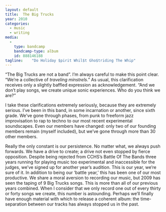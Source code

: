 ```yaml
---
layout: default
title:  The Big Trucks
year: 2010
categories:
  - music
  - writing
media:
  -
    type: bandcamp
    bandcamp-type: album
    id: 888146188
tagline:    "Do Holiday $pirit Whil​$​t Gho​$​triding The Whip"
---
```

“The Big Trucks are not a band”. I’m always careful to make this point clear. “We’re a collective of *traveling minstrels*.” As usual, this clarification receives only a slightly baffled expression as acknowledgement. “And we don’t play songs, we create unique sonic experiences. Who do you think we are?”

I take these clarifications extremely seriously, because they are extremely serious. I’ve been in this band, in some incarnation or another, since sixth grade. We’ve gone through phases, from punk to freeform jazz improvisation to rap to techno to our most recent experimental soundscapes. Even our members have changed: only two of our founding members remain (myself included), but we’ve gone through more than 30 other members.

Really the only constant is our persistence. No matter what, we always push forwards. We have a drive to create; a drive not even stopped by fierce opposition. Despite being rejected from CCHS’s Battle Of The Bands three years running for playing music too experimental and inaccessible for the judges, we’ve signed up for another year’s audition. This is our year, we’re sure of it. In addition to being our ‘battle year,’ this has been one of our most productive. We share a moral aversion to recording our music, but 2009 has seen the taping of 9 Big Trucks songs. This is more than all of our previous years combined. When I consider that we only record one out of every thirty or forty songs we create, this number is astounding. Perhaps we’ll finally have enough material with which to release a coherent album: the time-separation between our tracks has always stopped us in the past.

